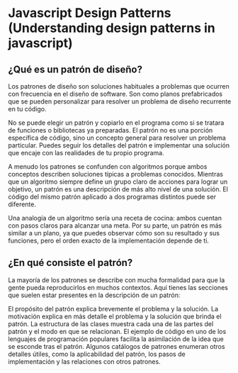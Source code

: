# Javascript Design Patterns (Understanding design patterns in javascript)

## ¿Qué es un patrón de diseño?
Los patrones de diseño son soluciones habituales a problemas que ocurren con frecuencia en el diseño de software. Son como planos prefabricados que se pueden personalizar para resolver un problema de diseño recurrente en tu código.

No se puede elegir un patrón y copiarlo en el programa como si se tratara de funciones o bibliotecas ya preparadas. El patrón no es una porción específica de código, sino un concepto general para resolver un problema particular. Puedes seguir los detalles del patrón e implementar una solución que encaje con las realidades de tu propio programa.

A menudo los patrones se confunden con algoritmos porque ambos conceptos describen soluciones típicas a problemas conocidos. Mientras que un algoritmo siempre define un grupo claro de acciones para lograr un objetivo, un patrón es una descripción de más alto nivel de una solución. El código del mismo patrón aplicado a dos programas distintos puede ser diferente.

Una analogía de un algoritmo sería una receta de cocina: ambos cuentan con pasos claros para alcanzar una meta. Por su parte, un patrón es más similar a un plano, ya que puedes observar cómo son su resultado y sus funciones, pero el orden exacto de la implementación depende de ti.

## ¿En qué consiste el patrón?
La mayoría de los patrones se describe con mucha formalidad para que la gente pueda reproducirlos en muchos contextos. Aquí tienes las secciones que suelen estar presentes en la descripción de un patrón:

El propósito del patrón explica brevemente el problema y la solución.
La motivación explica en más detalle el problema y la solución que brinda el patrón.
La estructura de las clases muestra cada una de las partes del patrón y el modo en que se relacionan.
El ejemplo de código en uno de los lenguajes de programación populares facilita la asimilación de la idea que se esconde tras el patrón.
Algunos catálogos de patrones enumeran otros detalles útiles, como la aplicabilidad del patrón, los pasos de implementación y las relaciones con otros patrones.

